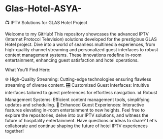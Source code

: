 # Glas-Hotel-ASYA-

📺 IPTV Solutions for GLAS Hotel Project

Welcome to my GitHub! This repository showcases the advanced IPTV (Internet Protocol Television) solutions developed for the prestigious GLAS Hotel project. Dive into a world of seamless multimedia experiences, from high-quality channel streaming and personalized guest interfaces to robust content management systems. These innovations redefine in-room entertainment, enhancing guest satisfaction and hotel operations.

What You'll Find Here:

🌐 High-Quality Streaming: Cutting-edge technologies ensuring flawless streaming of diverse content.
🎛️ Customized Guest Interfaces: Intuitive interfaces tailored to guest preferences for effortless navigation.
📊 Robust Management Systems: Efficient content management tools, simplifying updates and scheduling.
🌟 Enhanced Guest Experiences: Interactive features elevating in-room entertainment to new heights.
Feel free to explore the repositories, delve into our IPTV solutions, and witness the future of hospitality entertainment. Have questions or ideas to share? Let's collaborate and continue shaping the future of hotel IPTV experiences together!
